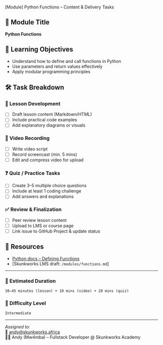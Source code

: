 [Module] Python Functions – Content & Delivery Tasks

## 📘 Module Title
**Python Functions**

## 🎯 Learning Objectives
- Understand how to define and call functions in Python
- Use parameters and return values effectively
- Apply modular programming principles

## 🛠️ Task Breakdown

### 🧾 Lesson Development
- [ ] Draft lesson content (Markdown/HTML)
- [ ] Include practical code examples
- [ ] Add explanatory diagrams or visuals

### 🎥 Video Recording
- [ ] Write video script
- [ ] Record screencast (min. 5 mins)
- [ ] Edit and compress video for upload

### ❓ Quiz / Practice Tasks
- [ ] Create 3–5 multiple choice questions
- [ ] Include at least 1 coding challenge
- [ ] Add answers and explanations

### ✅ Review & Finalization
- [ ] Peer review lesson content
- [ ] Upload to LMS or course page
- [ ] Link issue to GitHub Project & update status

## 🔗 Resources
- [Python docs – Defining Functions](https://docs.python.org/3/tutorial/controlflow.html#defining-functions)
- [Skunkworks LMS draft: `/modules/functions.md`]

---

### 📅 Estimated Duration
`30–45 minutes (lesson) + 10 mins (video) + 20 mins (quiz)`

### 🔢 Difficulty Level
`Intermediate`

---

_Assigned to:_  
📧 andy@skunkworks.africa  
👨‍🏫 Andy (Mw4mba) – Fullstack Developer @ Skunkworks Academy
